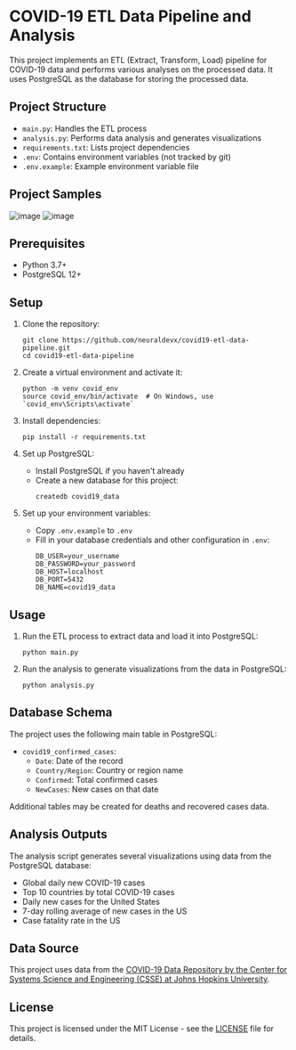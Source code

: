 # COVID-19 ETL Data Pipeline and Analysis

This project implements an ETL (Extract, Transform, Load) pipeline for COVID-19 data and performs various analyses on the processed data. It uses PostgreSQL as the database for storing the processed data.

## Project Structure

- `main.py`: Handles the ETL process
- `analysis.py`: Performs data analysis and generates visualizations
- `requirements.txt`: Lists project dependencies
- `.env`: Contains environment variables (not tracked by git)
- `.env.example`: Example environment variable file

## Project Samples
![image](https://github.com/user-attachments/assets/2bf9ecfe-e336-427f-84a3-a9384a16f54e)
![image](https://github.com/user-attachments/assets/afa21a39-9e0e-48a2-89bd-0c80c6e2b879)

## Prerequisites

- Python 3.7+
- PostgreSQL 12+

## Setup

1. Clone the repository:
   ```
   git clone https://github.com/neuraldevx/covid19-etl-data-pipeline.git
   cd covid19-etl-data-pipeline
   ```

2. Create a virtual environment and activate it:
   ```
   python -m venv covid_env
   source covid_env/bin/activate  # On Windows, use `covid_env\Scripts\activate`
   ```

3. Install dependencies:
   ```
   pip install -r requirements.txt
   ```

4. Set up PostgreSQL:
   - Install PostgreSQL if you haven't already
   - Create a new database for this project:
     ```
     createdb covid19_data
     ```

5. Set up your environment variables:
   - Copy `.env.example` to `.env`
   - Fill in your database credentials and other configuration in `.env`:
     ```
     DB_USER=your_username
     DB_PASSWORD=your_password
     DB_HOST=localhost
     DB_PORT=5432
     DB_NAME=covid19_data
     ```

## Usage

1. Run the ETL process to extract data and load it into PostgreSQL:
   ```
   python main.py
   ```

2. Run the analysis to generate visualizations from the data in PostgreSQL:
   ```
   python analysis.py
   ```

## Database Schema

The project uses the following main table in PostgreSQL:

- `covid19_confirmed_cases`:
  - `Date`: Date of the record
  - `Country/Region`: Country or region name
  - `Confirmed`: Total confirmed cases
  - `NewCases`: New cases on that date

Additional tables may be created for deaths and recovered cases data.

## Analysis Outputs

The analysis script generates several visualizations using data from the PostgreSQL database:

- Global daily new COVID-19 cases
- Top 10 countries by total COVID-19 cases
- Daily new cases for the United States
- 7-day rolling average of new cases in the US
- Case fatality rate in the US

## Data Source

This project uses data from the [COVID-19 Data Repository by the Center for Systems Science and Engineering (CSSE) at Johns Hopkins University](https://github.com/CSSEGISandData/COVID-19).


## License

This project is licensed under the MIT License - see the [LICENSE](LICENSE) file for details.

